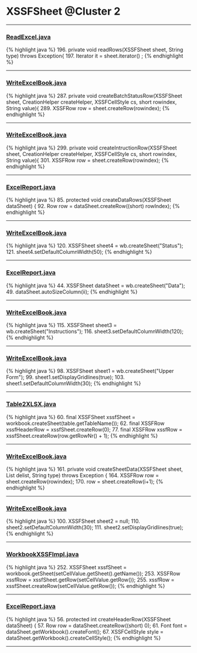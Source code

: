 # XSSFSheet @Cluster 2

***

### [ReadExcel.java](https://searchcode.com/codesearch/view/93053248/)
{% highlight java %}
196. private void readRows(XSSFSheet sheet, String type) throws Exception{
197.    Iterator<Row> it = sheet.iterator() ;
{% endhighlight %}

***

### [WriteExcelBook.java](https://searchcode.com/codesearch/view/93053244/)
{% highlight java %}
287. private void createBatchStatusRow(XSSFSheet sheet, CreationHelper createHelper, XSSFCellStyle cs, short rowindex, String value){
289.   XSSFRow row = sheet.createRow(rowindex);
{% endhighlight %}

***

### [WriteExcelBook.java](https://searchcode.com/codesearch/view/93053244/)
{% highlight java %}
299. private void createIntructionRow(XSSFSheet sheet, CreationHelper createHelper, XSSFCellStyle cs, short rowindex, String value){
301.   XSSFRow row = sheet.createRow(rowindex);
{% endhighlight %}

***

### [ExcelReport.java](https://searchcode.com/codesearch/view/71257075/)
{% highlight java %}
85. protected void createDataRows(XSSFSheet dataSheet) {
92.       Row row = dataSheet.createRow((short) rowIndex);
{% endhighlight %}

***

### [WriteExcelBook.java](https://searchcode.com/codesearch/view/93053244/)
{% highlight java %}
120. XSSFSheet sheet4 = wb.createSheet("Status");
121. sheet4.setDefaultColumnWidth(50);
{% endhighlight %}

***

### [ExcelReport.java](https://searchcode.com/codesearch/view/71257075/)
{% highlight java %}
44. XSSFSheet dataSheet = wb.createSheet("Data");
49.   dataSheet.autoSizeColumn(ii);
{% endhighlight %}

***

### [WriteExcelBook.java](https://searchcode.com/codesearch/view/93053244/)
{% highlight java %}
115. XSSFSheet sheet3 = wb.createSheet("Instructions");
116. sheet3.setDefaultColumnWidth(120);
{% endhighlight %}

***

### [WriteExcelBook.java](https://searchcode.com/codesearch/view/93053244/)
{% highlight java %}
98. XSSFSheet sheet1 = wb.createSheet("Upper Form");
99. sheet1.setDisplayGridlines(true);
103.   sheet1.setDefaultColumnWidth(30);
{% endhighlight %}

***

### [Table2XLSX.java](https://searchcode.com/codesearch/view/115088748/)
{% highlight java %}
60. final XSSFSheet xssfSheet = workbook.createSheet(table.getTableName());
62. final XSSFRow xssfHeaderRow = xssfSheet.createRow(0);
77.     final XSSFRow xssfRow = xssfSheet.createRow(row.getRowNr() + 1);
{% endhighlight %}

***

### [WriteExcelBook.java](https://searchcode.com/codesearch/view/93053244/)
{% highlight java %}
161. private void createSheetData(XSSFSheet sheet,  List<String> delist, String type) throws Exception {
164.    XSSFRow row = sheet.createRow(rowindex);
170.        row = sheet.createRow(i+1);
{% endhighlight %}

***

### [WriteExcelBook.java](https://searchcode.com/codesearch/view/93053244/)
{% highlight java %}
100. XSSFSheet sheet2 = null;
110.   sheet2.setDefaultColumnWidth(30);
111.   sheet2.setDisplayGridlines(true);
{% endhighlight %}

***

### [WorkbookXSSFImpl.java](https://searchcode.com/codesearch/view/72854562/)
{% highlight java %}
252. XSSFSheet xssfSheet = workbook.getSheet(setCellValue.getSheet().getName());
253. XSSFRow xssfRow = xssfSheet.getRow(setCellValue.getRow());
255.     xssfRow = xssfSheet.createRow(setCellValue.getRow());
{% endhighlight %}

***

### [ExcelReport.java](https://searchcode.com/codesearch/view/71257075/)
{% highlight java %}
56. protected int createHeaderRow(XSSFSheet dataSheet) {
57.   Row row = dataSheet.createRow((short) 0);
61.   Font font = dataSheet.getWorkbook().createFont();
67.   XSSFCellStyle style = dataSheet.getWorkbook().createCellStyle();
{% endhighlight %}

***

